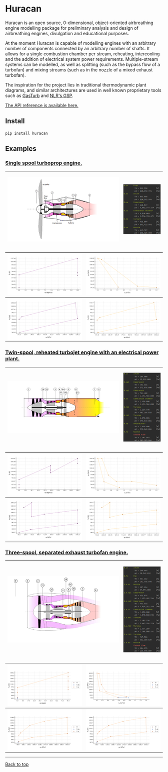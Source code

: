 # Huracan

Huracan is an open source, 0-dimensional, object-oriented airbreathing engine 
modelling package for preliminary analysis and design of airbreathing engines, 
divulgation and educational purposes.

At the moment Huracan is capable of modelling engines with an arbitrary number of 
components connected by an arbitrary number of shafts. It allows for a single 
combustion chamber per stream, reheating, intercooling and the addition of electrical
system power requirements. Multiple-stream systems can be modelled, 
as well as splitting (such as the bypass flow of a turbofan) and mixing streams (such 
as in the nozzle of a mixed exhaust turbofan).

The inspiration for the project lies in traditional thermodynamic plant diagrams, 
and similar architectures are used in well known proprietary tools such as 
[GasTurb](https://www.gasturb.de/) and [NLR's GSP](https://www.gspteam.com/index.html).

[The API reference is available here.](https://huracan-docs.github.io/)

## Install

    pip install huracan

## Examples

### [Single spool turboprop engine.](https://github.com/alopezrivera/huracan/blob/master/examples/engines/turboprop/turboprop_1s-1s.py)

| <p align="left"><img width=750 src="docs/figures/diagram_turboprop.png" /></p> | <p align="right"><img width=250 src="docs/figures/log_turboprop.png" /></p> |
| --- | --- |

| ![alt text](docs/figures/TS_turboprop.svg "T-S plot") | ![alt text](docs/figures/pV_turboprop.svg "p-V plot") |
| --- | --- |
| ![alt text](docs/figures/Hp_turboprop.svg "H-p plot") | ![alt text](docs/figures/Tp_turboprop.svg "T-p plot") |

### [Twin-spool, reheated turbojet engine with an electrical power plant.](https://github.com/alopezrivera/huracan/blob/master/examples/engines/turbojet/turbojet_1s-2s-ab.py)

| <p align="left"><img width=750 src="docs/figures/diagram_turbojet.png" /></p> | <p align="right"><img width=250 src="docs/figures/log_turbojet.png" /></p> |
| --- | --- |

| ![alt text](docs/figures/TS_turbojet.svg "T-S plot") | ![alt text](docs/figures/pV_turbojet.svg "p-V plot") |
| --- | --- |
| ![alt text](docs/figures/Hp_turbojet.svg "H-p plot") | ![alt text](docs/figures/Tp_turbojet.svg "T-p plot") |

### [Three-spool, separated exhaust turbofan engine.](https://github.com/alopezrivera/huracan/blob/master/examples/engines/turbofan/turbofan_2s-3s.py)

| <p align="left"><img width=750 src="docs/figures/diagram_turbofan.png" /></p> | <p align="right"><img width=250 src="docs/figures/log_turbofan.png" /></p> |
| --- | --- |

| ![alt text](docs/figures/TS_turbofan.svg "T-S plot") | ![alt text](docs/figures/pV_turbofan.svg "p-V plot") |
| --- | --- |
| ![alt text](docs/figures/Hp_turbofan.svg "H-p plot") | ![alt text](docs/figures/Tp_turbofan.svg "T-p plot") |

---
[Back to top](#huracan)
